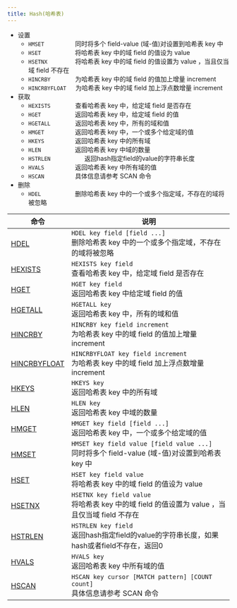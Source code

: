 ```yaml
---
title: Hash(哈希表)
---
```


* 设置
    * `HMSET`&emsp;&emsp;&emsp;&emsp;&emsp;同时将多个 field-value (域-值)对设置到哈希表 key 中
    * `HSET`&emsp;&emsp;&emsp;&emsp;&emsp;&ensp;将哈希表 key 中的域 field 的值设为 value
    * `HSETNX`&emsp;&emsp;&emsp;&emsp;&ensp;将哈希表 key 中的域 field 的值设置为 value ，当且仅当域 field 不存在
    * `HINCRBY`&emsp;&emsp;&emsp;&emsp;为哈希表 key 中的域 field 的值加上增量 increment
    * `HINCRBYFLOAT`&emsp;&ensp;为哈希表 key 中的域 field 加上浮点数增量 increment
* 获取
    * `HEXISTS`&emsp;&emsp;&emsp;&emsp;查看哈希表 key 中，给定域 field 是否存在
    * `HGET`&emsp;&emsp;&emsp;&emsp;&emsp;&ensp;返回哈希表 key 中，给定域 field 的值
    * `HGETALL`&emsp;&emsp;&emsp;&emsp;返回哈希表 key 中，所有的域和值
    * `HMGET`&emsp;&emsp;&emsp;&emsp;&emsp;返回哈希表 key 中，一个或多个给定域的值
    * `HKEYS`&emsp;&emsp;&emsp;&emsp;&emsp;返回哈希表 key 中的所有域
    * `HLEN`&emsp;&emsp;&emsp;&emsp;&emsp;&ensp;返回哈希表 key 中域的数量
    * `HSTRLEN`&emsp;&emsp;&emsp;&emsp;&emsp;&ensp;返回hash指定field的value的字符串长度
    * `HVALS`&emsp;&emsp;&emsp;&emsp;&emsp;返回哈希表 key 中所有域的值
    * `HSCAN`&emsp;&emsp;&emsp;&emsp;&emsp;具体信息请参考 SCAN 命令
* 删除
    * `HDEL`&emsp;&emsp;&emsp;&emsp;&emsp;&ensp;删除哈希表 key 中的一个或多个指定域，不存在的域将被忽略

|  命令 | 说明 |
|  ----  | ---- |
| [HDEL](http://doc.redisfans.com/hash/hdel.html) | `HDEL key field [field ...]`<br>删除哈希表 key 中的一个或多个指定域，不存在的域将被忽略 |
| [HEXISTS](http://doc.redisfans.com/hash/hexists.html) | `HEXISTS key field`<br>查看哈希表 key 中，给定域 field 是否存在 |
| [HGET](http://doc.redisfans.com/hash/hget.html) | `HGET key field`<br>返回哈希表 key 中给定域 field 的值 |
| [HGETALL](http://doc.redisfans.com/hash/hgetall.html) | `HGETALL key`<br>返回哈希表 key 中，所有的域和值 |
| [HINCRBY](http://doc.redisfans.com/hash/hincrby.html) | `HINCRBY key field increment`<br>为哈希表 key 中的域 field 的值加上增量 increment |
| [HINCRBYFLOAT](http://doc.redisfans.com/hash/hincrbyfloat.html) | `HINCRBYFLOAT key field increment`<br>为哈希表 key 中的域 field 加上浮点数增量 increment |
| [HKEYS](http://doc.redisfans.com/hash/hkeys.html) | `HKEYS key`<br>返回哈希表 key 中的所有域 |
| [HLEN](http://doc.redisfans.com/hash/hlen.html) | `HLEN key`<br>返回哈希表 key 中域的数量 |
| [HMGET](http://doc.redisfans.com/hash/hmget.html) | `HMGET key field [field ...]`<br>返回哈希表 key 中，一个或多个给定域的值 |
| [HMSET](http://doc.redisfans.com/hash/hmset.html) | `HMSET key field value [field value ...]`<br>同时将多个 field-value (域-值)对设置到哈希表 key 中 |
| [HSET](http://doc.redisfans.com/hash/hset.html) | `HSET key field value`<br>将哈希表 key 中的域 field 的值设为 value |
| [HSETNX](http://doc.redisfans.com/hash/hsetnx.html) | `HSETNX key field value`<br>将哈希表 key 中的域 field 的值设置为 value ，当且仅当域 field 不存在 |
| [HSTRLEN](http://doc.redisfans.com/hash/hstrlen.html) | `HSTRLEN key field`<br>返回hash指定field的value的字符串长度，如果hash或者field不存在，返回0 |
| [HVALS](http://doc.redisfans.com/hash/hvals.html) | `HVALS key`<br>返回哈希表 key 中所有域的值 |
| [HSCAN](http://doc.redisfans.com/hash/hscan.html) | `HSCAN key cursor [MATCH pattern] [COUNT count]`<br>具体信息请参考 SCAN 命令 |